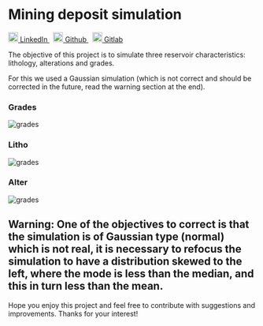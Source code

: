 # Mining deposit simulation


<p>
  <a href="https://www.linkedin.com/in/yairama/" rel="nofollow noreferrer">
    <img src="https://i.stack.imgur.com/gVE0j.png" alt="linkedin" class="icon" width="20" height="20"> LinkedIn
  </a> &nbsp; 
  <a href="https://github.com/Yairama" rel="nofollow noreferrer">
    <img src="https://github.githubassets.com/images/modules/logos_page/GitHub-Mark.png" alt="github" class="icon" width="20" height="20"> Github
  </a> &nbsp; 
  <a href="https://github.com/Yairama" rel="nofollow noreferrer">
    <img src="https://cdn-icons-png.flaticon.com/512/5968/5968853.png" alt="gitlab" class="icon" width="20" height="20"> Gitlab
  </a>
</p>

The objective of this project is to simulate three reservoir characteristics: lithology, alterations and grades.

For this we used a Gaussian simulation (which is not correct and should be corrected in the future, read the warning section at the end).

### Grades
![grades](https://user-images.githubusercontent.com/45445692/230243767-51129921-61a5-47fa-b8eb-050ed3d97dff.png "grades")

### Litho
![grades](https://user-images.githubusercontent.com/45445692/230243797-905e93b0-b748-465a-8732-78879402edd2.png "grades")

### Alter
![grades](https://user-images.githubusercontent.com/45445692/230243803-d75b8f64-5075-48c5-b804-d9eeae45736d.png "grades")

## Warning: One of the objectives to correct is that the simulation is of Gaussian type (normal) which is not real, it is necessary to refocus the simulation to have a distribution skewed to the left, where the mode is less than the median, and this in turn less than the mean.
Hope you enjoy this project and feel free to contribute with suggestions and improvements. Thanks for your interest!
